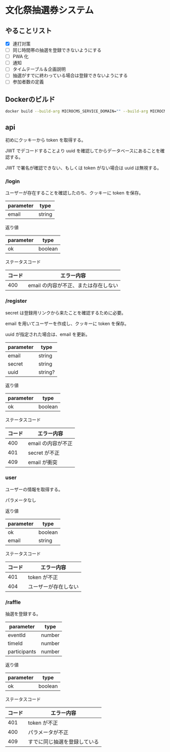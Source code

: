 # 文化祭抽選券システム

## やることリスト

- [x] 連打対策
- [ ] 同じ時間帯の抽選を登録できないようにする
- [ ] PWA 化
- [ ] 通知
- [ ] タイムテーブル＆企画説明
- [ ] 抽選がすでに終わっている場合は登録できないようにする
- [ ] 参加者数の定義

## Dockerのビルド

```sh
docker build --build-arg MICROCMS_SERVICE_DOMAIN="" --build-arg MICROCMS_API_KEY="" --build-arg NEXT_PUBLIC_ADOBE_FONT_ID="" --build-arg NEXT_PUBLIC_VAPID_PUBLIC_KEY="" --build-arg VAPID_PRIVATE_KEY="" -t festival78-tickets .
```

## api

初めにクッキーから token を取得する。

JWT でデコードすることより uuid を確認してからデータベースにあることを確認する。

JWT で署名が確認できない、もしくは token がない場合は uuid は無視する。

### /login

ユーザーが存在することを確認したのち、クッキーに token を保存。

| parameter | type   |
| --------- | ------ |
| email     | string |

返り値

| parameter | type    |
| --------- | ------- |
| ok        | boolean |

ステータスコード

| コード | エラー内容                           |
| ------ | ------------------------------------ |
| 400    | email の内容が不正、または存在しない |

### /register

secret は登録用リンクから来たことを確認するために必要。

email を用いてユーザーを作成し、クッキーに token を保存。

uuid が指定された場合は、email を更新。

| parameter | type    |
| --------- | ------- |
| email     | string  |
| secret    | string  |
| uuid      | string? |

返り値

| parameter | type    |
| --------- | ------- |
| ok        | boolean |

ステータスコード

| コード | エラー内容         |
| ------ | ------------------ |
| 400    | email の内容が不正 |
| 401    | secret が不正      |
| 409    | email が衝突       |

### user

ユーザーの情報を取得する。

パラメータなし

返り値

| parameter | type    |
| --------- | ------- |
| ok        | boolean |
| email     | string  |

ステータスコード

| コード | エラー内容           |
| ------ | -------------------- |
| 401    | token が不正         |
| 404    | ユーザーが存在しない |

### /raffle

抽選を登録する。

| parameter    | type   |
| ------------ | ------ |
| eventId      | number |
| timeId       | number |
| participants | number |

返り値

| parameter | type    |
| --------- | ------- |
| ok        | boolean |

ステータスコード

| コード | エラー内容                   |
| ------ | ---------------------------- |
| 401    | token が不正                 |
| 400    | パラメータが不正             |
| 409    | すでに同じ抽選を登録している |
